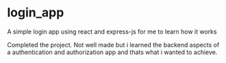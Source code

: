 # login_app
A simple login app using react and express-js for me to learn how it works

Completed the project. Not well made but i learned the backend aspects of a authentication and authorization app and thats what i wanted to achieve.
